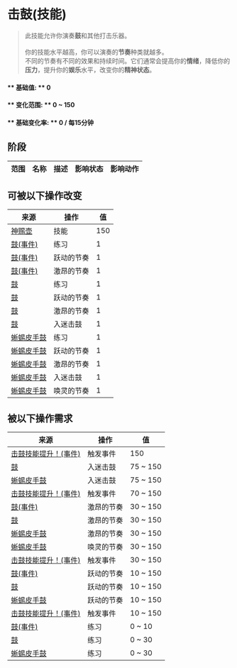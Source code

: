 # 击鼓(技能)  
> 此技能允许你演奏<b>鼓</b>和其他打击乐器。<br><br>你的技能水平越高，你可以演奏的<b>节奏</b>种类就越多。<br>不同的节奏有不同的效果和持续时间。它们通常会提高你的<b>情绪</b>，降低你的<b>压力</b>，提升你的<b>娱乐</b>水平，改变你的<b>精神状态</b>。  
  
#### ** 基础值: ** 0   
#### ** 变化范围: ** 0 ~ 150  
#### ** 基础变化率: ** 0 / 每15分钟  
## 阶段  
范围  |  名称  |  描述  |  影响状态  |  影响动作  
----  |  ----  |  ----  |  ----  |  ----  
## 可被以下操作改变  
来源  |  操作  |  值  
----  |  ----  |  ----  
[神赐壶](CoconutFlaskAmbrosia.md)  |  技能  |  150  
[鼓(事件)](Event_DrumMenu.md)  |  练习  |  1  
[鼓(事件)](Event_DrumMenu.md)  |  跃动的节奏  |  1  
[鼓(事件)](Event_DrumMenu.md)  |  激昂的节奏  |  1  
[鼓](Drum.md)  |  练习  |  1  
[鼓](Drum.md)  |  跃动的节奏  |  1  
[鼓](Drum.md)  |  激昂的节奏  |  1  
[鼓](Drum.md)  |  入迷击鼓  |  1  
[蜥蜴皮手鼓](LizardDrum.md)  |  练习  |  1  
[蜥蜴皮手鼓](LizardDrum.md)  |  跃动的节奏  |  1  
[蜥蜴皮手鼓](LizardDrum.md)  |  激昂的节奏  |  1  
[蜥蜴皮手鼓](LizardDrum.md)  |  入迷击鼓  |  1  
[蜥蜴皮手鼓](LizardDrum.md)  |  唤灵的节奏  |  1  
## 被以下操作需求  
来源  |  操作  |  值  
----  |  ----  |  ----  
[击鼓技能提升！(事件)](Event_SkillPercussion4.md)  |  触发事件  |  150  
[鼓](Drum.md)  |  入迷击鼓  |  75 ~ 150  
[蜥蜴皮手鼓](LizardDrum.md)  |  入迷击鼓  |  75 ~ 150  
[击鼓技能提升！(事件)](Event_SkillPercussion3.md)  |  触发事件  |  70 ~ 150  
[鼓(事件)](Event_DrumMenu.md)  |  激昂的节奏  |  30 ~ 150  
[鼓](Drum.md)  |  激昂的节奏  |  30 ~ 150  
[蜥蜴皮手鼓](LizardDrum.md)  |  激昂的节奏  |  30 ~ 150  
[蜥蜴皮手鼓](LizardDrum.md)  |  唤灵的节奏  |  30 ~ 150  
[击鼓技能提升！(事件)](Event_SkillPercussion2.md)  |  触发事件  |  30 ~ 150  
[鼓(事件)](Event_DrumMenu.md)  |  跃动的节奏  |  10 ~ 150  
[鼓](Drum.md)  |  跃动的节奏  |  10 ~ 150  
[蜥蜴皮手鼓](LizardDrum.md)  |  跃动的节奏  |  10 ~ 150  
[击鼓技能提升！(事件)](Event_SkillPercussion1.md)  |  触发事件  |  10 ~ 150  
[鼓(事件)](Event_DrumMenu.md)  |  练习  |  0 ~ 10  
[鼓](Drum.md)  |  练习  |  0 ~ 30  
[蜥蜴皮手鼓](LizardDrum.md)  |  练习  |  0 ~ 30  
